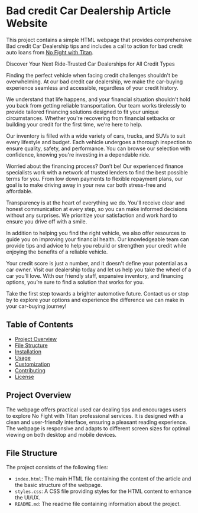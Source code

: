 # Bad credit Car Dealership Article Website

This project contains a simple HTML webpage that provides comprehensive Bad credit Car Dealership tips and includes a call to action for bad credit auto loans from <a href="https://nofightingwithtitan.com/">No Fight with Titan</a>.

Discover Your Next Ride-Trusted Car Dealerships for All Credit Types

Finding the perfect vehicle when facing credit challenges shouldn't be overwhelming. At our bad credit car dealership, we make the car-buying experience seamless and accessible, regardless of your credit history.

We understand that life happens, and your financial situation shouldn't hold you back from getting reliable transportation. Our team works tirelessly to provide tailored financing solutions designed to fit your unique circumstances. Whether you're recovering from financial setbacks or building your credit for the first time, we're here to help.

Our inventory is filled with a wide variety of cars, trucks, and SUVs to suit every lifestyle and budget. Each vehicle undergoes a thorough inspection to ensure quality, safety, and performance. You can browse our selection with confidence, knowing you're investing in a dependable ride.

Worried about the financing process? Don’t be! Our experienced finance specialists work with a network of trusted lenders to find the best possible terms for you. From low down payments to flexible repayment plans, our goal is to make driving away in your new car both stress-free and affordable.

Transparency is at the heart of everything we do. You'll receive clear and honest communication at every step, so you can make informed decisions without any surprises. We prioritize your satisfaction and work hard to ensure you drive off with a smile.

In addition to helping you find the right vehicle, we also offer resources to guide you on improving your financial health. Our knowledgeable team can provide tips and advice to help you rebuild or strengthen your credit while enjoying the benefits of a reliable vehicle.

Your credit score is just a number, and it doesn't define your potential as a car owner. Visit our dealership today and let us help you take the wheel of a car you’ll love. With our friendly staff, expansive inventory, and financing options, you’re sure to find a solution that works for you.

Take the first step towards a brighter automotive future. Contact us or stop by to explore your options and experience the difference we can make in your car-buying journey!

## Table of Contents

- [Project Overview](#project-overview)
- [File Structure](#file-structure)
- [Installation](#installation)
- [Usage](#usage)
- [Customization](#customization)
- [Contributing](#contributing)
- [License](#license)

## Project Overview

The webpage offers practical used car dealing tips and encourages users to explore No Fight with Titan professional services. It is designed with a clean and user-friendly interface, ensuring a pleasant reading experience. The webpage is responsive and adapts to different screen sizes for optimal viewing on both desktop and mobile devices.

## File Structure

The project consists of the following files:


- `index.html`: The main HTML file containing the content of the article and the basic structure of the webpage.
- `styles.css`: A CSS file providing styles for the HTML content to enhance the UI/UX.
- `README.md`: The readme file containing information about the project.
